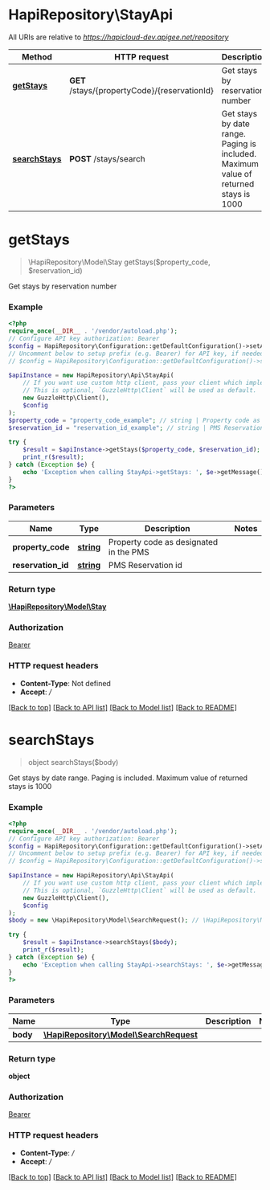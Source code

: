# HapiRepository\StayApi

All URIs are relative to *https://hapicloud-dev.apigee.net/repository*

Method | HTTP request | Description
------------- | ------------- | -------------
[**getStays**](StayApi.md#getStays) | **GET** /stays/{propertyCode}/{reservationId} | Get stays by reservation number
[**searchStays**](StayApi.md#searchStays) | **POST** /stays/search | Get stays by date range. Paging is included. Maximum value of returned stays is 1000

# **getStays**
> \HapiRepository\Model\Stay getStays($property_code, $reservation_id)

Get stays by reservation number

### Example
```php
<?php
require_once(__DIR__ . '/vendor/autoload.php');
// Configure API key authorization: Bearer
$config = HapiRepository\Configuration::getDefaultConfiguration()->setApiKey('Authorization', 'YOUR_API_KEY');
// Uncomment below to setup prefix (e.g. Bearer) for API key, if needed
// $config = HapiRepository\Configuration::getDefaultConfiguration()->setApiKeyPrefix('Authorization', 'Bearer');

$apiInstance = new HapiRepository\Api\StayApi(
    // If you want use custom http client, pass your client which implements `GuzzleHttp\ClientInterface`.
    // This is optional, `GuzzleHttp\Client` will be used as default.
    new GuzzleHttp\Client(),
    $config
);
$property_code = "property_code_example"; // string | Property code as designated in the PMS
$reservation_id = "reservation_id_example"; // string | PMS Reservation id

try {
    $result = $apiInstance->getStays($property_code, $reservation_id);
    print_r($result);
} catch (Exception $e) {
    echo 'Exception when calling StayApi->getStays: ', $e->getMessage(), PHP_EOL;
}
?>
```

### Parameters

Name | Type | Description  | Notes
------------- | ------------- | ------------- | -------------
 **property_code** | [**string**](../Model/.md)| Property code as designated in the PMS |
 **reservation_id** | [**string**](../Model/.md)| PMS Reservation id |

### Return type

[**\HapiRepository\Model\Stay**](../Model/Stay.md)

### Authorization

[Bearer](../../README.md#Bearer)

### HTTP request headers

 - **Content-Type**: Not defined
 - **Accept**: */*

[[Back to top]](#) [[Back to API list]](../../README.md#documentation-for-api-endpoints) [[Back to Model list]](../../README.md#documentation-for-models) [[Back to README]](../../README.md)

# **searchStays**
> object searchStays($body)

Get stays by date range. Paging is included. Maximum value of returned stays is 1000

### Example
```php
<?php
require_once(__DIR__ . '/vendor/autoload.php');
// Configure API key authorization: Bearer
$config = HapiRepository\Configuration::getDefaultConfiguration()->setApiKey('Authorization', 'YOUR_API_KEY');
// Uncomment below to setup prefix (e.g. Bearer) for API key, if needed
// $config = HapiRepository\Configuration::getDefaultConfiguration()->setApiKeyPrefix('Authorization', 'Bearer');

$apiInstance = new HapiRepository\Api\StayApi(
    // If you want use custom http client, pass your client which implements `GuzzleHttp\ClientInterface`.
    // This is optional, `GuzzleHttp\Client` will be used as default.
    new GuzzleHttp\Client(),
    $config
);
$body = new \HapiRepository\Model\SearchRequest(); // \HapiRepository\Model\SearchRequest | 

try {
    $result = $apiInstance->searchStays($body);
    print_r($result);
} catch (Exception $e) {
    echo 'Exception when calling StayApi->searchStays: ', $e->getMessage(), PHP_EOL;
}
?>
```

### Parameters

Name | Type | Description  | Notes
------------- | ------------- | ------------- | -------------
 **body** | [**\HapiRepository\Model\SearchRequest**](../Model/SearchRequest.md)|  |

### Return type

**object**

### Authorization

[Bearer](../../README.md#Bearer)

### HTTP request headers

 - **Content-Type**: */*
 - **Accept**: */*

[[Back to top]](#) [[Back to API list]](../../README.md#documentation-for-api-endpoints) [[Back to Model list]](../../README.md#documentation-for-models) [[Back to README]](../../README.md)

